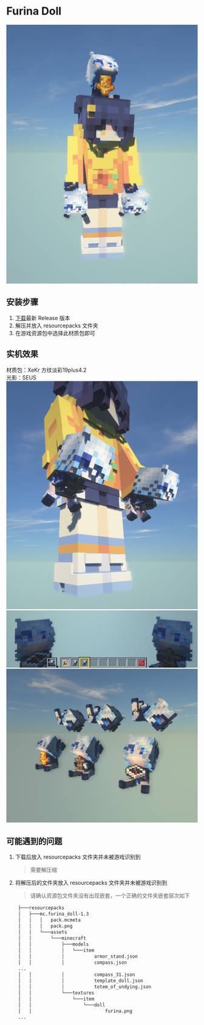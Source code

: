 
# Furina Doll
![armor head&hand](doc/img/demo1.png)  

## 安装步骤
1. [下载](releases/latest)最新 Release 版本
2. 解压并放入 resourcepacks 文件夹
3. 在游戏资源包中选择此材质包即可

## 实机效果  
材质包：XeKr 方纹淡彩19plus4.2  
光影：SEUS  
![armor hand tp](doc/img/demo2.png)  
![armor hand fp](doc/img/demo3.png)  
![item frame](doc/img/demo4.png)

## 可能遇到的问题
1. 下载后放入 resourcepacks 文件夹并未被游戏识别到
   > 需要解压缩
2. 将解压后的文件夹放入 resourcepacks 文件夹并未被游戏识别到
   > 请确认资源包文件夹没有出现嵌套，一个正确的文件夹嵌套层次如下
   ```
    ├───resourcepacks
    │   ├───mc.furina_doll-1.3
    │   │   │   pack.mcmeta
    │   │   │   pack.png
    │   │   └───assets
    │   │       └───minecraft
    │   │           ├───models
    │   │           │   └───item
    │   │           │           armor_stand.json
    │   │           │           compass.json
    ...
    │   │           │           compass_31.json
    │   │           │           template_doll.json
    │   │           │           totem_of_undying.json
    │   │           └───textures
    │   │               └───item
    │   │                   └───doll
    │   │                           furina.png
    ...
   ```
